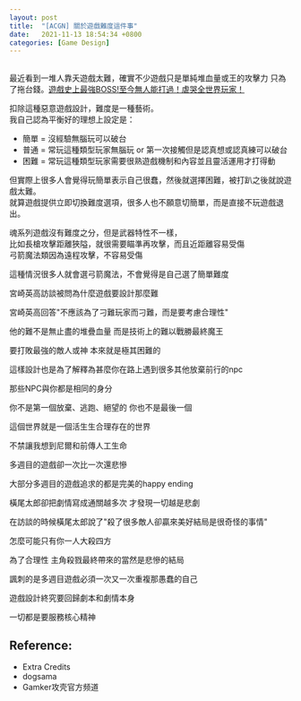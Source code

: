 ```yaml
---
layout: post
title:  "[ACGN] 關於遊戲難度這件事"
date:   2021-11-13 18:54:34 +0800
categories: [Game Design]
---
```


##
最近看到一堆人靠夭遊戲太難，確實不少遊戲只是單純堆血量或王的攻擊力 只為了拖台錢。[遊戲史上最強BOSS!至今無人能打過！虐哭全世界玩家！](https://www.youtube.com/watch?v=SIGPRLofjBw)

扣除這種惡意遊戲設計，難度是一種藝術。  
我自己認為平衡好的理想上設定是：
* 簡單 = 沒經驗無腦玩可以破台
* 普通 = 常玩這種類型玩家無腦玩 or 第一次接觸但是認真想或認真練可以破台
* 困難 = 常玩這種類型玩家需要很熟遊戲機制和內容並且靈活運用才打得動

但實際上很多人會覺得玩簡單表示自己很蠢，然後就選擇困難，被打趴之後就說遊戲太難。  
就算遊戲提供立即切換難度選項，很多人也不願意切簡單，而是直接不玩遊戲退出。

魂系列遊戲沒有難度之分，但是武器特性不一樣，  
比如長槍攻擊距離狹隘，就很需要瞄準再攻擊，而且近距離容易受傷  
弓箭魔法類因為遠程攻擊，不容易受傷  

這種情況很多人就會選弓箭魔法，不會覺得是自己選了簡單難度

宮崎英高訪談被問為什麼遊戲要設計那麼難

宮崎英高回答"不應該為了刁難玩家而刁難，而是要考慮合理性"

他的難不是無止盡的堆疊血量 而是技術上的難以戰勝最終魔王

要打敗最強的敵人或神 本來就是極其困難的

這樣設計也是為了解釋為甚麼你在路上遇到很多其他放棄前行的npc

那些NPC與你都是相同的身分

你不是第一個放棄、逃跑、絕望的 你也不是最後一個

這個世界就是一個活生生合理存在的世界

不禁讓我想到尼爾和前傳人工生命

多週目的遊戲卻一次比一次還悲慘

大部分多週目的遊戲追求的都是完美的happy ending

橫尾太郎卻把劇情寫成通關越多次 才發現一切越是悲劇

在訪談的時候橫尾太郎說了"殺了很多敵人卻贏來美好結局是很奇怪的事情"

怎麼可能只有你一人大殺四方

為了合理性 主角殺戮最終帶來的當然是悲慘的結局

諷刺的是多週目遊戲必須一次又一次重複那愚蠢的自己

遊戲設計終究要回歸劇本和劇情本身

一切都是要服務核心精神

## Reference:
* Extra Credits
* dogsama
* Gamker攻壳官方频道